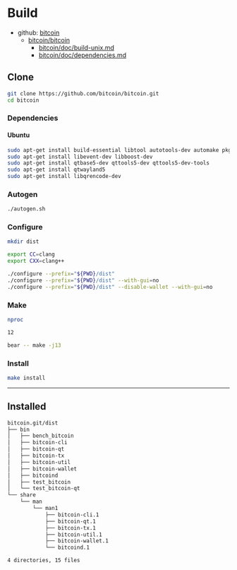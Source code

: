 # Build

- github: [bitcoin](https://github.com/bitcoin)
  - [bitcoin/bitcoin](https://github.com/bitcoin/bitcoin)
    - [bitcoin/doc/build-unix.md](https://github.com/bitcoin/bitcoin/blob/master/doc/build-unix.md)
    - [bitcoin/doc/dependencies.md](https://github.com/bitcoin/bitcoin/blob/master/doc/dependencies.md)

## Clone

```bash
git clone https://github.com/bitcoin/bitcoin.git
cd bitcoin
```

### Dependencies

#### Ubuntu

```bash
sudo apt-get install build-essential libtool autotools-dev automake pkg-config bsdmainutils python3
sudo apt-get install libevent-dev libboost-dev
sudo apt-get install qtbase5-dev qttools5-dev qttools5-dev-tools
sudo apt-get install qtwayland5
sudo apt-get install libqrencode-dev
```

### Autogen

```bash
./autogen.sh
```

### Configure

```bash
mkdir dist
```

```bash
export CC=clang
export CXX=clang++
```

```bash
./configure --prefix="${PWD}/dist"
./configure --prefix="${PWD}/dist" --with-gui=no
./configure --prefix="${PWD}/dist" --disable-wallet --with-gui=no
```

### Make

```bash
nproc

12
```

```bash
bear -- make -j13
```

### Install

```bash
make install
```

---

## Installed

```bash
bitcoin.git/dist
├── bin
│   ├── bench_bitcoin
│   ├── bitcoin-cli
│   ├── bitcoin-qt
│   ├── bitcoin-tx
│   ├── bitcoin-util
│   ├── bitcoin-wallet
│   ├── bitcoind
│   ├── test_bitcoin
│   └── test_bitcoin-qt
└── share
    └── man
        └── man1
            ├── bitcoin-cli.1
            ├── bitcoin-qt.1
            ├── bitcoin-tx.1
            ├── bitcoin-util.1
            ├── bitcoin-wallet.1
            └── bitcoind.1

4 directories, 15 files
```

